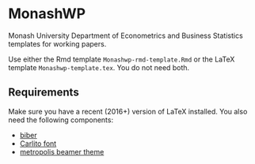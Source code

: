 MonashWP
==========

Monash University Department of Econometrics and Business Statistics templates for working papers.

Use either the Rmd template `Monashwp-rmd-template.Rmd` or the LaTeX template `Monashwp-template.tex`. You do not need both.

## Requirements

Make sure you have a recent (2016+) version of LaTeX installed. You also need the following components:

  * [biber](https://www.ctan.org/tex-archive/biblio/biber)
  * [Carlito font](https://www.ctan.org/pkg/carlito?lang=en)
  * [metropolis beamer theme](https://www.ctan.org/pkg/beamertheme-metropolis)
